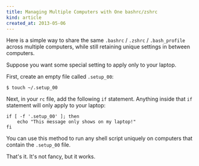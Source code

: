 ```yaml
---
title: Managing Multiple Computers with One bashrc/zshrc
kind: article
created_at: 2013-05-06
---
```


<!-- _. -->

Here is a simple way to share the same `.bashrc` / `.zshrc` / `.bash_profile` 
across multiple computers, while still retaining unique settings in between 
computers. 

Suppose you want some special setting to apply only to your laptop.

First, create an empty file called `.setup_00`:

    $ touch ~/.setup_00

Next, in your `rc` file, add the following `if` statement. Anything
inside that `if` statement will only apply to your laptop:

    if [ -f '.setup_00' ]; then
        echo "This message only shows on my laptop!"
    fi

You can use this method to run any shell script uniquely on computers
that contain the `.setup_00` file.

That's it. It's not fancy, but it works.
